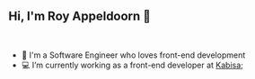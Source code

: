 ## Hi, I'm Roy Appeldoorn 👋
<br/>

- 🔭 I'm a Software Engineer who loves front-end development
- 💻 I’m currently working as a front-end developer at [Kabisa](https://www.kabisa.nl/);
<br/>
